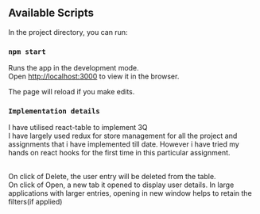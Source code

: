 
## Available Scripts

In the project directory, you can run:

### `npm start`

Runs the app in the development mode.<br />
Open [http://localhost:3000](http://localhost:3000) to view it in the browser.

The page will reload if you make edits.<br />

### `Implementation details`

I have utilised react-table to implement 3Q<br/>
I have largely used redux for store management for all the project and assignments that i have implemented till date. However i have tried my hands on react hooks for the first time in this particular assignment.<br/><br/>

On click of Delete, the user entry will be deleted from the table.<br/>
On click of Open, a new tab it opened to display user details. In large applications with larger entries, opening in new window helps to retain the filters(if applied)<br/>
